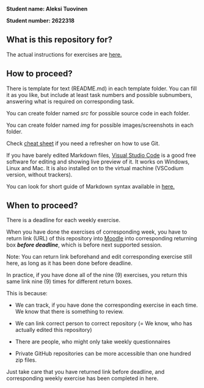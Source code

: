 **Student name: Aleksi Tuovinen**

**Student number: 2622318** 


## What is this repository for?

The actual instructions for exercises are [here.](https://github.com/ouspg/CryptoCourse)


## How to proceed?

There is template for text (README.md) in each template folder. You can fill it as you like, but include at least task numbers and possible subnumbers, answering what is required on corresponding task.

You can create folder named *src* for possible source code in each folder.

You can create folder named *img* for possible images/screenshots in each folder.

Check [cheat sheet](https://github.github.com/training-kit/downloads/github-git-cheat-sheet.pdf) if you need a refresher on how to use Git. 

If you have barely edited Markdown files, [Visual Studio Code](https://code.visualstudio.com/) is a good free software for editing and showing live preview of it. It works on Windows, Linux and Mac. It is also installed on to the virtual machine (VSCodium version, without trackers).

You can look for short guide of Markdown syntax available in [here.](https://guides.github.com/features/mastering-markdown/)

## When to proceed?

There is a deadline for each weekly exercise.

When you have done the exercises of corresponding week, you have to return link (URL) of this repository into [Moodle](https://moodle.oulu.fi) into corresponding returning box ***before deadline***, which is before next supported session.

Note: You can return link beforehand and edit corresponding exercise still here, as long as it has been done before deadline.

In practice, if you have done all of the nine (9) exercises, you return this same link nine (9) times for different return boxes.

This is because:

 * We can track, if you have done the corresponding exercise in each time. We know that there is something to review.

 * We can link correct person to correct repository (= We know, who has actually edited this repository)

 * There are people, who might only take weekly questionnaires

 * Private GitHub repositories can be more accessible than one hundred zip files.

 Just take care that you have returned link before deadline, and corresponding weekly exercise has been completed in here.
